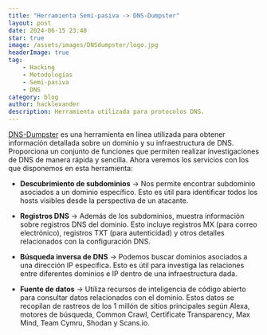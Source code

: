 ```yaml
---
title: "Herramienta Semi-pasiva -> DNS-Dumpster"
layout: post
date: 2024-06-15 23:40
star: true
image: /assets/images/DNSdumpster/logo.jpg 
headerImage: true
tag:
    - Hacking 
    - Metodologías 
    - Semi-pasiva 
    - DNS
category: blog
author: hacklexander
description: Herramienta utilizada para protocolos DNS.
---
```


[DNS-Dumpster](https://dnsdumpster.com/) es una herramienta en línea utilizada para obtener información detallada sobre un dominio y su infraestructura de DNS. Proporciona un conjunto de funciones que permiten realizar investigaciones de DNS de manera rápida y sencilla. Ahora veremos los servicios con los que disponemos en esta herramienta:


- **Descubrimiento de subdominios** 
-> Nos permite encontrar subdominio asociados a un dominio específico. Esto es útil para identificar todos los hosts visibles desde la perspectiva de un atacante.

- **Registros DNS**
-> Además de los subdominios, muestra información sobre registros DNS del dominio. Esto incluye registros MX (para correo electrónico), registros TXT (para autenticidad) y otros detalles relacionados con la configuración DNS.

- **Búsqueda inversa de DNS**
-> Podemos buscar dominios asociados a una dirección IP especifica. Esto es útil para investiga las relaciones entre diferentes dominios e IP dentro de una infraestructura dada.

- **Fuente de datos**
-> Utiliza recursos de inteligencia de código abierto para consultar datos relacionados con el dominio. Estos datos se recopilan de rastreos de los 1 millón de sitios principales según Alexa, motores de búsqueda, Common Crawl, Certificate Transparency, Max Mind, Team Cymru, Shodan y Scans.io.



